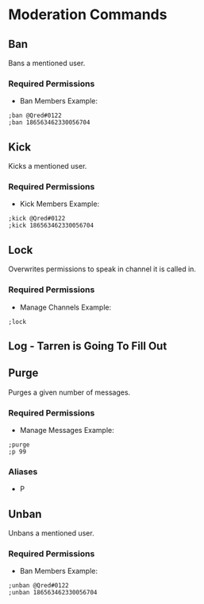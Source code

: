 # Moderation Commands

## Ban
Bans a mentioned user.
### Required Permissions
* Ban Members
Example: 
```
;ban @Qred#0122
;ban 186563462330056704
```

## Kick
Kicks a mentioned user.
### Required Permissions
* Kick Members
Example: 
```
;kick @Qred#0122
;kick 186563462330056704
```

## Lock
Overwrites permissions to speak in channel it is called in.
### Required Permissions
* Manage Channels
Example: 
```
;lock
```

## Log - Tarren is Going To Fill Out




## Purge
Purges a given number of messages.
### Required Permissions
* Manage Messages
Example: 
```
;purge
;p 99
```
### Aliases
* P

## Unban
Unbans a mentioned user.
### Required Permissions
* Ban Members
Example: 
```
;unban @Qred#0122
;unban 186563462330056704
```